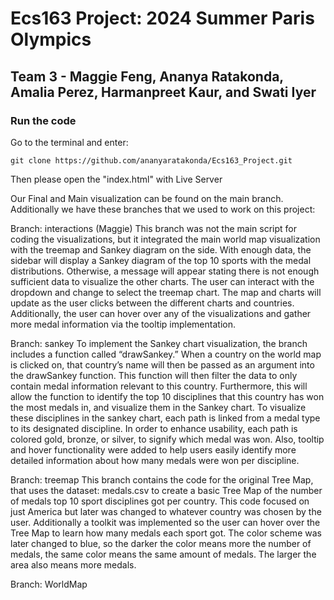 # Ecs163 Project: 2024 Summer Paris Olympics
## Team 3 - Maggie Feng, Ananya Ratakonda, Amalia Perez, Harmanpreet Kaur, and Swati Iyer

### Run the code 
Go to the terminal and enter: 
```
git clone https://github.com/ananyaratakonda/Ecs163_Project.git
```
Then please open the "index.html" with Live Server

Our Final and Main visualization can be found on the main branch. Additionally we have these branches that we used to work on this project: 

Branch: interactions (Maggie)
This branch was not the main script for coding the visualizations, but it integrated the main world map visualization with the treemap and Sankey diagram on the side. With enough data, the sidebar will display a Sankey diagram of the top 10 sports with the medal distributions. Otherwise, a message will appear stating there is not enough sufficient data to visualize the other charts. The user can interact with the dropdown and change to select the treemap chart. The map and charts will update as the user clicks between the different charts and countries. Additionally, the user can hover over any of the visualizations and gather more medal information via the tooltip implementation.

Branch: sankey
To implement the Sankey chart visualization, the branch includes a function called “drawSankey.” When a country on the world map is clicked on, that country’s name will then be passed as an argument into the drawSankey function. This function will then filter the data to only contain medal information relevant to this country. Furthermore, this will allow the function to identify the top 10 disciplines that this country has won the most medals in, and visualize them in the Sankey chart. To visualize these disciplines in the sankey chart, each path is linked from a medal type to its designated discipline. In order to enhance usability, each path is colored gold, bronze, or silver, to signify which medal was won. Also, tooltip and hover functionality were added to help users easily identify more detailed information about how many medals were won per discipline.

Branch: treemap
This branch contains the code for the original Tree Map, that uses the dataset: medals.csv to create a basic Tree Map of the number of medals top 10 sport disciplines got per country. This code focused on just America but later was changed to whatever country was chosen by the user. Additionally a toolkit was implemented so the user can hover over the Tree Map to learn how many medals each sport got. The color scheme was later changed to blue, so the darker the color means more the number of medals, the same color means the same amount of medals. The larger the area also means more medals. 

Branch: WorldMap

